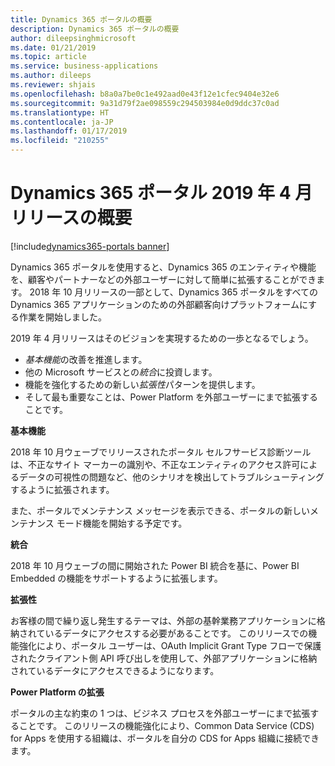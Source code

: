 ```yaml
---
title: Dynamics 365 ポータルの概要
description: Dynamics 365 ポータルの概要
author: dileepsinghmicrosoft
ms.date: 01/21/2019
ms.topic: article
ms.service: business-applications
ms.author: dileeps
ms.reviewer: shjais
ms.openlocfilehash: b8a0a7be0c1e492aad0e43f12e1cfec9404e32e6
ms.sourcegitcommit: 9a31d79f2ae098559c294503984e0d9ddc37c0ad
ms.translationtype: HT
ms.contentlocale: ja-JP
ms.lasthandoff: 01/17/2019
ms.locfileid: "210255"
---
```

# <a name="overview-of-dynamics-365-portal-april-19-release"></a>Dynamics 365 ポータル 2019 年 4 月リリースの概要
[!include[dynamics365-portals banner](../includes/dynamics365-portals.md)]


Dynamics 365 ポータルを使用すると、Dynamics 365 のエンティティや機能を、顧客やパートナーなどの外部ユーザーに対して簡単に拡張することができます。 2018 年 10 月リリースの一部として、Dynamics 365 ポータルをすべての Dynamics 365 アプリケーションのための外部顧客向けプラットフォームにする作業を開始しました。

2019 年 4 月リリースはそのビジョンを実現するための一歩となるでしょう。

- *基本機能*の改善を推進します。
- 他の Microsoft サービスとの*統合*に投資します。
- 機能を強化するための新しい*拡張性*パターンを提供します。
- そして最も重要なことは、Power Platform を外部ユーザーにまで拡張することです。

**基本機能**

2018 年 10 月ウェーブでリリースされたポータル セルフサービス診断ツールは、不正なサイト マーカーの識別や、不正なエンティティのアクセス許可によるデータの可視性の問題など、他のシナリオを検出してトラブルシューティングするように拡張されます。 

また、ポータルでメンテナンス メッセージを表示できる、ポータルの新しいメンテナンス モード機能を開始する予定です。

**統合**

2018 年 10 月ウェーブの間に開始された Power BI 統合を基に、Power BI Embedded の機能をサポートするように拡張します。

**拡張性**

お客様の間で繰り返し発生するテーマは、外部の基幹業務アプリケーションに格納されているデータにアクセスする必要があることです。 このリリースでの機能強化により、ポータル ユーザーは、OAuth Implicit Grant Type フローで保護されたクライアント側 API 呼び出しを使用して、外部アプリケーションに格納されているデータにアクセスできるようになります。

**Power Platform の拡張**

ポータルの主な約束の 1 つは、ビジネス プロセスを外部ユーザーにまで拡張することです。 このリリースの機能強化により、Common Data Service (CDS) for Apps を使用する組織は、ポータルを自分の CDS for Apps 組織に接続できます。
